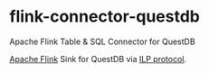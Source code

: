# flink-connector-questdb
Apache Flink Table &amp; SQL Connector for QuestDB

[Apache Flink](https://nightlies.apache.org/flink/flink-docs-master/docs/connectors/table/overview/) Sink for QuestDB via [ILP protocol](https://questdb.io/docs/develop/insert-data#influxdb-line-protocol). 
